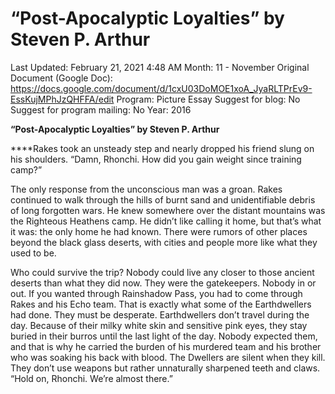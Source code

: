# “Post-Apocalyptic Loyalties” by Steven P. Arthur

Last Updated: February 21, 2021 4:48 AM
Month: 11 - November
Original Document (Google Doc): https://docs.google.com/document/d/1cxU03DoMOE1xoA_JyaRLTPrEv9-EssKujMPhJzQHFFA/edit
Program: Picture Essay
Suggest for blog: No
Suggest for program mailing: No
Year: 2016

**“Post-Apocalyptic Loyalties” by Steven P. Arthur**

****Rakes took an unsteady step and nearly dropped his friend slung on his shoulders. “Damn, Rhonchi. How did you gain weight since training camp?”

The only response from the unconscious man was a groan. Rakes continued to walk through the hills of burnt sand and unidentifiable debris of long forgotten wars. He knew somewhere over the distant mountains was the Righteous Heathens camp. He didn’t like calling it home, but that’s what it was: the only home he had known. There were rumors of other places beyond the black glass deserts, with cities and people more like what they used to be.

Who could survive the trip? Nobody could live any closer to those ancient deserts than what they did now. They were the gatekeepers. Nobody in or out. If you wanted through Rainshadow Pass, you had to come through Rakes and his Echo team. That is exactly what some of the Earthdwellers had done. They must be desperate. Earthdwellers don’t travel during the day. Because of their milky white skin and sensitive pink eyes, they stay buried in their burros until the last light of the day. Nobody expected them, and that is why he carried the burden of his murdered team and his brother who was soaking his back with blood. The Dwellers are silent when they kill. They don’t use weapons but rather unnaturally sharpened teeth and claws. “Hold on, Rhonchi. We’re almost there.”